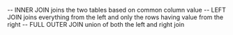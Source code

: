 -- INNER JOIN joins the two tables based on common column value 
-- LEFT JOIN joins everything from the left and only the rows having value from the right 
-- FULL OUTER JOIN union of both the left and right join 